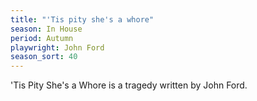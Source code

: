 ```yaml
---
title: "'Tis pity she's a whore"
season: In House
period: Autumn
playwright: John Ford
season_sort: 40
---
```


'Tis Pity She's a Whore is a tragedy written by John Ford.